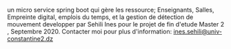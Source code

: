 un micro service spring boot qui gère les ressource; Enseignants, Salles, Empreinte digital, emplois du temps, et la gestion de détection de mouvement developper par Sehili Ines pour le projet de fin d'etude Master 2 , Septembre 2020. Contacter moi pour plus d'information: ines.sehili@univ-constantine2.dz